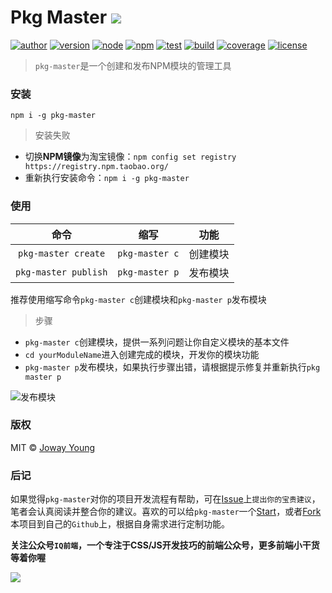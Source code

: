 # Pkg Master <img src="https://img.shields.io/badge/pkg--master-创建和发布NPM模块的管理工具-66f.svg">

[![author](https://img.shields.io/badge/author-JowayYoung-f66.svg)](https://github.com/JowayYoung/pkg-master)
[![version](https://img.shields.io/badge/version-0.0.4-f66.svg)](https://github.com/JowayYoung/pkg-master)
[![node](https://img.shields.io/badge/node-%3E%3D%2010.0.0-3c9.svg)](https://github.com/JowayYoung/pkg-master)
[![npm](https://img.shields.io/badge/npm-%3E%3D%205.6.0-3c9.svg)](https://github.com/JowayYoung/pkg-master)
[![test](https://img.shields.io/badge/test-passing-f90.svg)](https://github.com/JowayYoung/pkg-master)
[![build](https://img.shields.io/badge/build-passing-f90.svg)](https://github.com/JowayYoung/pkg-master)
[![coverage](https://img.shields.io/badge/coverage-100%25-09f.svg)](https://github.com/JowayYoung/pkg-master)
[![license](https://img.shields.io/badge/license-MIT-09f.svg)](https://github.com/JowayYoung/pkg-master)

> `pkg-master`是一个创建和发布NPM模块的管理工具

### 安装

`npm i -g pkg-master`

> 安装失败

- 切换**NPM镜像**为淘宝镜像：`npm config set registry https://registry.npm.taobao.org/`
- 重新执行安装命令：`npm i -g pkg-master`

### 使用

命令|缩写|功能
:-:|:-:|-
`pkg-master create` | `pkg-master c` | 创建模块
`pkg-master publish` | `pkg-master p` | 发布模块

推荐使用缩写命令`pkg-master c`创建模块和`pkg-master p`发布模块

> 步骤

- `pkg-master c`创建模块，提供一系列问题让你自定义模块的基本文件
- `cd yourModuleName`进入创建完成的模块，开发你的模块功能
- `pkg-master p`发布模块，如果执行步骤出错，请根据提示修复并重新执行`pkg master p`

![发布模块](https://yangzw.vip/static/article/pkg-master/pkg-master.gif)

### 版权

MIT © [Joway Young](https://github.com/JowayYoung)

### 后记

如果觉得`pkg-master`对你的项目开发流程有帮助，可在[Issue](https://github.com/JowayYoung/pkg-master/issues)上`提出你的宝贵建议`，笔者会认真阅读并整合你的建议。喜欢的可以给`pkg-master`一个[Start](https://github.com/JowayYoung/pkg-master)，或者[Fork](https://github.com/JowayYoung/pkg-master)本项目到自己的`Github`上，根据自身需求进行定制功能。

**关注公众号`IQ前端`，一个专注于CSS/JS开发技巧的前端公众号，更多前端小干货等着你喔**

![](https://yangzw.vip/static/frontend/account/IQ前端公众号.jpg)

